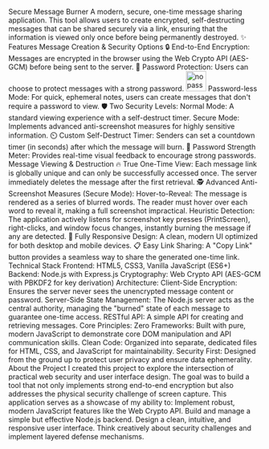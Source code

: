 Secure Message Burner
A modern, secure, one-time message sharing application. This tool allows users to create encrypted, self-destructing messages that can be shared securely via a link, ensuring that the information is viewed only once before being permanently destroyed.
✨ Features
Message Creation & Security Options
🔒 End-to-End Encryption: Messages are encrypted in the browser using the Web Crypto API (AES-GCM) before being sent to the server.
🔑 Password Protection: Users can choose to protect messages with a strong password.
<img src="https://i.imgur.com/K42Ea7G.png" width="40" alt="no password icon"> Password-less Mode: For quick, ephemeral notes, users can create messages that don't require a password to view.
🛡️ Two Security Levels:
Normal Mode: A standard viewing experience with a self-destruct timer.
Secure Mode: Implements advanced anti-screenshot measures for highly sensitive information.
⏲️ Custom Self-Destruct Timer: Senders can set a countdown timer (in seconds) after which the message will burn.
💪 Password Strength Meter: Provides real-time visual feedback to encourage strong passwords.
Message Viewing & Destruction
🔥 True One-Time View: Each message link is globally unique and can only be successfully accessed once. The server immediately deletes the message after the first retrieval.
🕵️ Advanced Anti-Screenshot Measures (Secure Mode):
Hover-to-Reveal: The message is rendered as a series of blurred words. The reader must hover over each word to reveal it, making a full screenshot impractical.
Heuristic Detection: The application actively listens for screenshot key presses (PrintScreen), right-clicks, and window focus changes, instantly burning the message if any are detected.
📱 Fully Responsive Design: A clean, modern UI optimized for both desktop and mobile devices.
📋 Easy Link Sharing: A "Copy Link" button provides a seamless way to share the generated one-time link.
Technical Stack
Frontend: HTML5, CSS3, Vanilla JavaScript (ES6+)
Backend: Node.js with Express.js
Cryptography: Web Crypto API (AES-GCM with PBKDF2 for key derivation)
Architecture:
Client-Side Encryption: Ensures the server never sees the unencrypted message content or password.
Server-Side State Management: The Node.js server acts as the central authority, managing the "burned" state of each message to guarantee one-time access.
RESTful API: A simple API for creating and retrieving messages.
Core Principles:
Zero Frameworks: Built with pure, modern JavaScript to demonstrate core DOM manipulation and API communication skills.
Clean Code: Organized into separate, dedicated files for HTML, CSS, and JavaScript for maintainability.
Security First: Designed from the ground up to protect user privacy and ensure data ephemerality.
About the Project
I created this project to explore the intersection of practical web security and user interface design. The goal was to build a tool that not only implements strong end-to-end encryption but also addresses the physical security challenge of screen capture.
This application serves as a showcase of my ability to:
Implement robust, modern JavaScript features like the Web Crypto API.
Build and manage a simple but effective Node.js backend.
Design a clean, intuitive, and responsive user interface.
Think creatively about security challenges and implement layered defense mechanisms.
